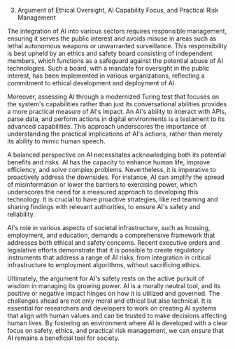 3. Argument of Ethical Oversight, AI Capability Focus, and Practical Risk Management

The integration of AI into various sectors requires responsible management, ensuring it serves the public interest and avoids misuse in areas such as lethal autonomous weapons or unwarranted surveillance. This responsibility is best upheld by an ethics and safety board consisting of independent members, which functions as a safeguard against the potential abuse of AI technologies. Such a board, with a mandate for oversight in the public interest, has been implemented in various organizations, reflecting a commitment to ethical development and deployment of AI.

Moreover, assessing AI through a modernized Turing test that focuses on the system's capabilities rather than just its conversational abilities provides a more practical measure of AI's impact. An AI's ability to interact with APIs, parse data, and perform actions in digital environments is a testament to its advanced capabilities. This approach underscores the importance of understanding the practical implications of AI's actions, rather than merely its ability to mimic human speech.

A balanced perspective on AI necessitates acknowledging both its potential benefits and risks. AI has the capacity to enhance human life, improve efficiency, and solve complex problems. Nevertheless, it is imperative to proactively address the downsides. For instance, AI can amplify the spread of misinformation or lower the barriers to exercising power, which underscores the need for a measured approach to developing this technology. It is crucial to have proactive strategies, like red teaming and sharing findings with relevant authorities, to ensure AI's safety and reliability.

AI's role in various aspects of societal infrastructure, such as housing, employment, and education, demands a comprehensive framework that addresses both ethical and safety concerns. Recent executive orders and legislative efforts demonstrate that it is possible to create regulatory instruments that address a range of AI risks, from integration in critical infrastructure to employment algorithms, without sacrificing ethics.

Ultimately, the argument for AI's safety rests on the active pursuit of wisdom in managing its growing power. AI is a morally neutral tool, and its positive or negative impact hinges on how it is utilized and governed. The challenges ahead are not only moral and ethical but also technical. It is essential for researchers and developers to work on creating AI systems that align with human values and can be trusted to make decisions affecting human lives. By fostering an environment where AI is developed with a clear focus on safety, ethics, and practical risk management, we can ensure that AI remains a beneficial tool for society.